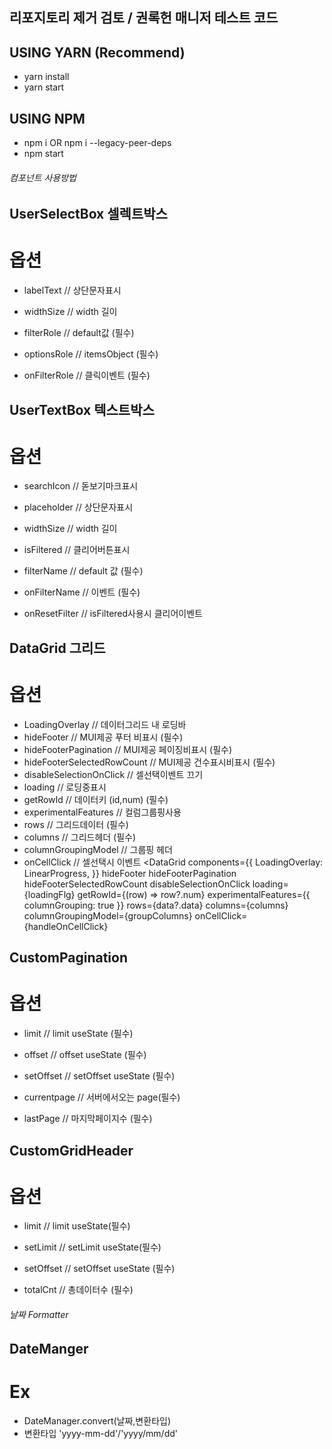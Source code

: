 ## 리포지토리 제거 검토 / 권록헌 매니저 테스트 코드
## USING YARN (Recommend)

- yarn install
- yarn start

## USING NPM

- npm i OR npm i --legacy-peer-deps
- npm start

###### 컴포넌트 사용방법

## UserSelectBox 셀렉트박스

# 옵션

- labelText // 상단문자표시
- widthSize // width 길이
- filterRole // default값 (필수)
- optionsRole // itemsObject (필수)
- onFilterRole // 클릭이벤트 (필수)

  <UserSelectBox
      labelText='검색어'
      widthSize={250}
      filterRole={searchRole}
      optionsRole={searchItems}
      onFilterRole={handleSearchRole}
  />

## UserTextBox 텍스트박스

# 옵션

- searchIcon // 돋보기마크표시
- placeholder // 상단문자표시
- widthSize // width 길이
- isFiltered // 클리어버튼표시
- filterName // default 값 (필수)
- onFilterName // 이벤트 (필수)
- onResetFilter // isFiltered사용시 클리어이벤트

  <UserTextBox
    searchIcon
    placeholder="검색어입력"
    widthSize={450}
    isFiltered={isFiltered}
    filterName={searchName} 
    onFilterName={handleSearchName}
    onResetFilter={handleResetFilter}
  />

## DataGrid 그리드

# 옵션

- LoadingOverlay // 데이터그리드 내 로딩바
- hideFooter // MUI제공 푸터 비표시 (필수)
- hideFooterPagination // MUI제공 페이징비표시 (필수)
- hideFooterSelectedRowCount // MUI제공 건수표시비표시 (필수)
- disableSelectionOnClick // 셀선택이벤트 끄기
- loading // 로딩중표시
- getRowId // 데이터키 (id,num) (필수)
- experimentalFeatures // 컬럼그룹핑사용
- rows // 그리드데이터 (필수)
- columns // 그리드헤더 (필수)
- columnGroupingModel // 그룹핑 헤더
- onCellClick // 셀선택시 이벤트
  <DataGrid
  components={{
    LoadingOverlay: LinearProgress,
  }}
  hideFooter
  hideFooterPagination
  hideFooterSelectedRowCount
  disableSelectionOnClick
  loading={loadingFlg}
  getRowId={(row) => row?.num}
  experimentalFeatures={{ columnGrouping: true }}
  rows={data?.data}
  columns={columns}
  columnGroupingModel={groupColumns}
  onCellClick={handleOnCellClick}

## CustomPagination

# 옵션

- limit // limit useState (필수)
- offset // offset useState (필수)
- setOffset // setOffset useState (필수)
- currentpage // 서버에서오는 page(필수)
- lastPage // 마지막페이지수 (필수)

  <CustomPagination
      limit={limit}
      offset={offset}
      setOffset={setOffset}
      currentpage={data?.page.page}
      lastPage={data?.page.lastPage}
  />

## CustomGridHeader

# 옵션

- limit // limit useState(필수)
- setLimit // setLimit useState(필수)
- setOffset // setOffset useState (필수)
- totalCnt // 총데이터수 (필수)

  <CustomGridHeader 
      limit={limit}
      setLimit={setLimit}
      setOffset = {setOffset}
      totalCnt={data?.page?.total}
  />

###### 날짜 Formatter

## DateManger

# Ex

- DateManager.convert(날짜,변환타입)
- 변환타입 'yyyy-mm-dd'/'yyyy/mm/dd'
